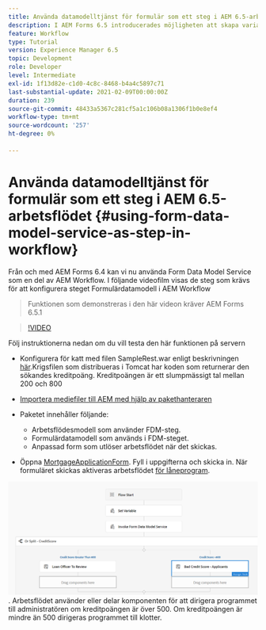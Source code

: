 ```yaml
---
title: Använda datamodelltjänst för formulär som ett steg i AEM 6.5-arbetsflödet
description: I AEM Forms 6.5 introducerades möjligheten att skapa variabler i AEM Workflow. Den här nya funktionen med tjänsten"Anropa datamodell" i AEM Workflow har blivit mycket enkel. I följande video får du hjälp med att använda Anropa datamodelltjänst för formulär i AEM Workflow.
feature: Workflow
type: Tutorial
version: Experience Manager 6.5
topic: Development
role: Developer
level: Intermediate
exl-id: 1f13d82e-c1d0-4c8c-8468-b4a4c5897c71
last-substantial-update: 2021-02-09T00:00:00Z
duration: 239
source-git-commit: 48433a5367c281cf5a1c106b08a1306f1b0e8ef4
workflow-type: tm+mt
source-wordcount: '257'
ht-degree: 0%

---
```


# Använda datamodelltjänst för formulär som ett steg i AEM 6.5-arbetsflödet {#using-form-data-model-service-as-step-in-workflow}

Från och med AEM Forms 6.4 kan vi nu använda Form Data Model Service som en del av AEM Workflow. I följande videofilm visas de steg som krävs för att konfigurera steget Formulärdatamodell i AEM Workflow

>Funktionen som demonstreras i den här videon kräver AEM Forms 6.5.1


>[!VIDEO](https://video.tv.adobe.com/v/28145?quality=12&learn=on)

Följ instruktionerna nedan om du vill testa den här funktionen på servern

* Konfigurera för katt med filen SampleRest.war enligt beskrivningen [här](https://helpx.adobe.com/experience-manager/kt/forms/using/preparing-datasource-for-form-data-model-tutorial-use.html).Krigsfilen som distribueras i Tomcat har koden som returnerar den sökandes kreditpoäng. Kreditpoängen är ett slumpmässigt tal mellan 200 och 800

* [Importera mediefiler till AEM med hjälp av pakethanteraren](assets/aem65-loanapplication.zip)
* Paketet innehåller följande:

   * Arbetsflödesmodell som använder FDM-steg.
   * Formulärdatamodell som används i FDM-steget.
   * Anpassad form som utlöser arbetsflödet när det skickas.
* Öppna [MortgageApplicationForm](http://localhost:4502/content/dam/formsanddocuments/loanapplication/jcr:content?wcmmode=disabled). Fyll i uppgifterna och skicka in. När formuläret skickas aktiveras arbetsflödet [för låneprogram](http://http://localhost:4502/editor.html/conf/global/settings/workflow/models/LoanApplication2.html).

![ arbetsflöde ](assets/invokefdm651.PNG).
Arbetsflödet använder eller delar komponenten för att dirigera programmet till administratören om kreditpoängen är över 500. Om kreditpoängen är mindre än 500 dirigeras programmet till klotter.
